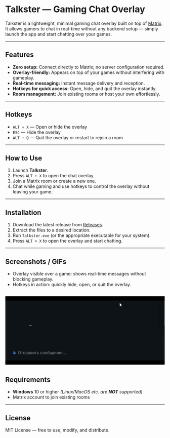 # Talkster — Gaming Chat Overlay

Talkster is a lightweight, minimal gaming chat overlay built on top of [Matrix](https://matrix.org/). It allows gamers to chat in real-time without any backend setup — simply launch the app and start chatting over your games.

---

## Features

- **Zero setup:** Connect directly to Matrix; no server configuration required.
- **Overlay-friendly:** Appears on top of your games without interfering with gameplay.
- **Real-time messaging:** Instant message delivery and reception.
- **Hotkeys for quick access:** Open, hide, and quit the overlay instantly.
- **Room management:** Join existing rooms or host your own effortlessly.

---

## Hotkeys

- `ALT + X` — Open or hide the overlay
- `ESC` — Hide the overlay
- `ALT + Q` — Quit the overlay or restart to rejoin a room

---

## How to Use

1. Launch **Talkster**.
2. Press `ALT + X` to open the chat overlay.
3. Join a Matrix room or create a new one.
4. Chat while gaming and use hotkeys to control the overlay without leaving your game.

---

## Installation

1. Download the latest release from [Releases](#).
2. Extract the files to a desired location.
3. Run `Talkster.exe` (or the appropriate executable for your system).
4. Press `ALT + X` to open the overlay and start chatting.

---

## Screenshots / GIFs

- Overlay visible over a game: shows real-time messages without blocking gameplay.
- Hotkeys in action: quickly hide, open, or quit the overlay.

![chatting.gif](assets/chatting.gif)
---

## Requirements

- **Windows** 10 or higher _(Linux/MacOS etc. are **NOT** supported)_
- Matrix account to join existing rooms

---

## License

MIT License — free to use, modify, and distribute.  
